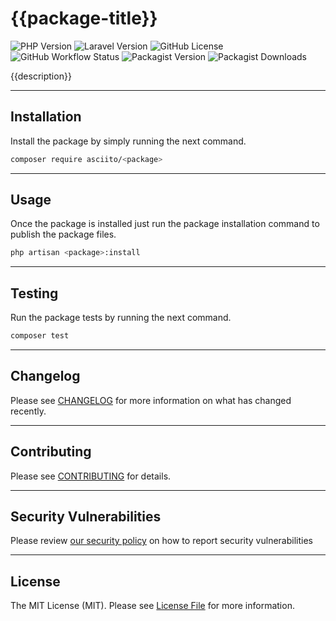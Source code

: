 # {{package-title}}


![PHP Version](https://img.shields.io/badge/PHP-^8.1-blue?logo=php)
![Laravel Version](https://img.shields.io/badge/Laravel-^10.23.1-red?logo=laravel)
![GitHub License](https://img.shields.io/github/license/asciito/<package>?label=License&color=red)
![GitHub Workflow Status](https://img.shields.io/github/actions/workflow/status/asciito/<package>/run-tests.yml?label=Tests)
![Packagist Version](https://img.shields.io/packagist/v/asciito/<package>?label=Latest)
![Packagist Downloads](https://img.shields.io/packagist/dm/asciito/<package>?label=Downloads&color=red)

{{description}}

---

## Installation

Install the package by simply running the next command.

````bash
composer require asciito/<package>
````

---

## Usage

Once the package is installed just run the package installation command to
publish the package files.

```bash
php artisan <package>:install
```

---

## Testing

Run the package tests by running the next command.

```bash
composer test
```

---

## Changelog

Please see [CHANGELOG](./CHANGELOG.md) for more information on what has changed recently.

---

## Contributing

Please see [CONTRIBUTING](./CONTRIBUTING.md) for details.

---

## Security Vulnerabilities

Please review [our security policy](../../security/policy) on how to report security vulnerabilities

---

## License

The MIT License (MIT). Please see [License File](./LICENSE.md) for more information.
